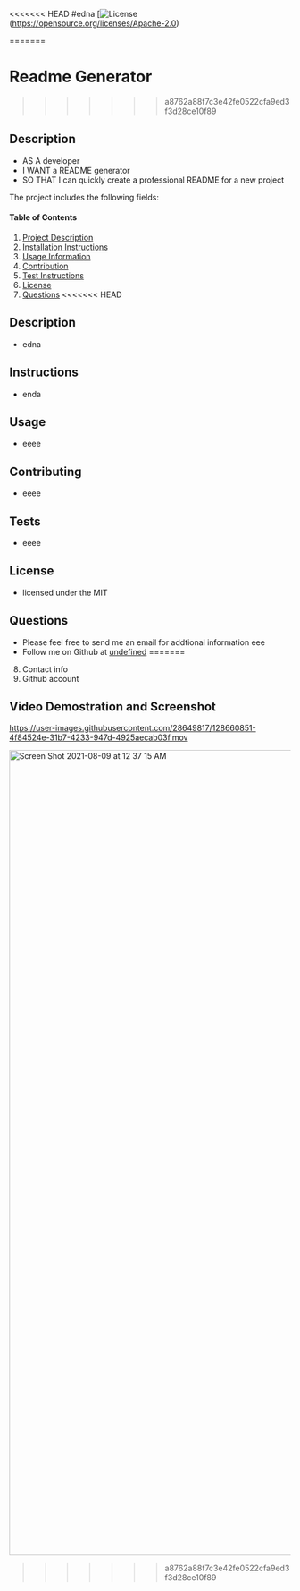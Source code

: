 <<<<<<< HEAD
#edna
    [![License](https://img.shields.io/badge/License-Apache%202.0-blue.svg)(https://opensource.org/licenses/Apache-2.0)
  
=======
# Readme Generator
>>>>>>> a8762a88f7c3e42fe0522cfa9ed3f3d28ce10f89
    
    

## Description
* AS A developer
* I WANT a README generator
* SO THAT I can quickly create a professional README for a new project
 
The project includes the following fields:
#### Table of Contents
1. [Project Description](#project-description)
2. [Installation Instructions](#installation)
3. [Usage Information](#usage)
4. [Contribution ](#contribution)
5. [Test Instructions](#testing)
6. [License](#license)
7. [Questions](#questions)
<<<<<<< HEAD
## Description
* edna
## Instructions
* enda
## Usage 
* eeee
## Contributing
* eeee
## Tests
* eeee
## License
* licensed under the MIT
## Questions
* Please feel free to send me an email for addtional information
eee
* Follow me on Github at [undefined](http://github.com/undefined)
=======
8. Contact info
9. Github account 

## Video Demostration and Screenshot

https://user-images.githubusercontent.com/28649817/128660851-4f84524e-31b7-4233-947d-4925aecab03f.mov

<img width="1440" alt="Screen Shot 2021-08-09 at 12 37 15 AM" src="https://user-images.githubusercontent.com/28649817/128660909-123f388f-66b0-41c3-8a7c-7b86ea4690eb.png">



>>>>>>> a8762a88f7c3e42fe0522cfa9ed3f3d28ce10f89
